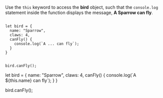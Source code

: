 Use the `this` keyword to
access the **bird** object,
such that the `console.log` statement
inside the function displays the message,
**A Sparrow can fly**.

<Editor type="exercise" lang="javascript">
<code>
let bird = {
  name: "Sparrow",
  claws: 4,
  canFly() {
    console.log(`A ... can fly`);
  }
}

bird.canFly();
</code>

<solution>
let bird = {
  name: "Sparrow",
  claws: 4,
  canFly() {
    console.log(`A ${this.name} can fly`);
  }
}

bird.canFly();
</solution>
</Editor>